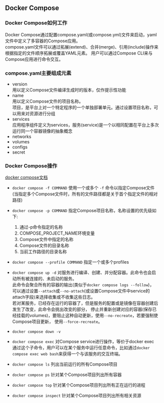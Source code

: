 ## Docker Compose

### Docker Compose如何工作

Docker Compose通过配置compose.yaml(或compose.yml)文件来启动，yaml文件中定义了多容器的Compose应用。  
compose.yaml文件可以通过拓展(extend)、合并(merge)、引用(include)操作来根据指定的文件顺序拓展或覆盖YAML元素。
用户可以通过Compose CLI来与Compose应用进行命令交互。

### compose.yaml主要组成元素

- version  
用以定义Compose文件编译生成时的版本，仅作提示性功能
- name  
用以定义Compose文件的项目名称。  
项目，是平台上对一个特定程序的一个单独部署单元。通过设置项目名称，可以用来对资源进行分组
- services  
应用程序组件定义为services，服务(service)是一个以相同配置在平台上多次运行同一个容器镜像的抽象概念
- networks  
- volumes
- configs
- secret

### Docker Compose操作

[docker compose文档](https://docs.docker.com/storage/volumes/)

- `docker compose -f COMMAND` 使用一个或多个 `-f` 命令以指定Compose文件
(当指定多个Compose文件时，所有的文件路径都是关于首个指定文件的相对路径)


- `docker compose -p COMMAND` 指定Compose项目名称，名称设置的优先级如下:
   1. 通过-p命令指定的名称
   2. COMPOSE_PROJECT_NAME环境变量 
   3. Compose文件中指定的名称 
   4. Compose文件的目录名称 
   5. 当前工作路径的目录名称


- `docker compose --profile COMMAND` 指定一个或多个profiles


- `docker compose up -d` 对服务进行编译、创建、并分配容器。此命令也会启动所有被连接的、未启动的服务。  
  此命令会聚合所有的容器的输出(类似于`docker compose logs --follow`)，
  可以通过设置`--attach`或`--no-attach`(或设置Compose文件中service的attach字段)来选择收集或不收集这些日志。  
  若对某服务，已经存在运行的容器了，但是服务的配置或是镜像在容器创建后发生了改变，此命令会挑出改变的部分，
  停止并重新创建对应的容器(保存已经挂载的volumes)，要阻止这种自动更新，使用`--no-recreate`，若要强制使Compose项目更新，
  使用`--force-recreate`。


- `docker compose down -v`   


- `docker compose exec` 对Compose service进行操作，等价于docker exec  
通过这个子命令，用户可以在某个服务中运行任意命令，比如通过`docker compose exec web bash`来获得一个与该服务的交互终端。


- `docker compose ls` 列出当前运行的所有Compose项目  


- `docker compose ps` 针对某个Compose项目列出所有容器  


- `docker compose top` 针对某个Compose项目列出所有正在运行的进程  


- `docker compose inspect` 针对某个Compose项目列出所有相关资源













